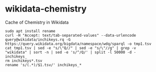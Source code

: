 # wikidata-chemistry

Cache of Chemistry in Wikidata

```shell
sudo apt install rename
curl -H "Accept: text/tab-separated-values" --data-urlencode query@wikidata/inchikeys.rq -G https://query.wikidata.org/bigdata/namespace/wdq/sparql -o tmp1.tsv
cat tmp1.tsv | sed -e "s/\"Q//" | sed -e "s/\"//g" | grep -v "wikidata" | sort -n | sed -e 's/^/Q/' | split -l 50000 -d - inchikeys_
rm inchikeys*.tsv
rename 's/(.*)/$1.tsv/' inchikeys_*
```

